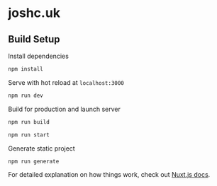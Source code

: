 # joshc.uk

## Build Setup

Install dependencies

```sh
npm install
```

Serve with hot reload at `localhost:3000`
```sh
npm run dev
```

Build for production and launch server
```sh
npm run build
```

```sh
npm run start
```

Generate static project

```sh
npm run generate
```

For detailed explanation on how things work, check out [Nuxt.js docs](https://nuxtjs.org).

